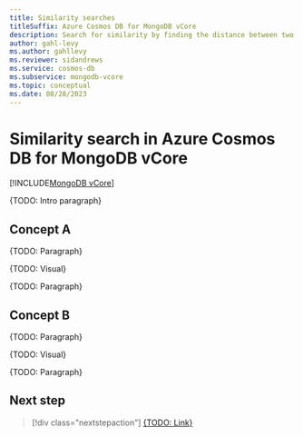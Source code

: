 ```yaml
---
title: Similarity searches
titleSuffix: Azure Cosmos DB for MongoDB vCore
description: Search for similarity by finding the distance between two vectors in Azure Cosmos DB for MongoDB vCore.
author: gahl-levy
ms.author: gahllevy
ms.reviewer: sidandrews
ms.service: cosmos-db
ms.subservice: mongodb-vcore
ms.topic: conceptual
ms.date: 08/28/2023
---
```


# Similarity search in Azure Cosmos DB for MongoDB vCore

[!INCLUDE[MongoDB vCore](../../includes/appliesto-mongodb-vcore.md)]

{TODO: Intro paragraph}

## Concept A

{TODO: Paragraph}

{TODO: Visual}

{TODO: Paragraph}

## Concept B

{TODO: Paragraph}

{TODO: Visual}

{TODO: Paragraph}

## Next step

> [!div class="nextstepaction"]
> [{TODO: Link}](about:blank)